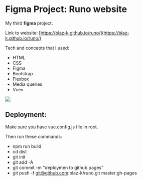 # Figma Project: Runo website

My third **figma** project.

Link to website: [https://blaz-k.github.io/runo/](https://blaz-k.github.io/runo/)

Tech and concepts that I used:

- HTML
- CSS
- Figma
- Bootstrap
- Flexbox
- Media queries
- Vuex

![](src/assets/img/runo-screen.png)

## Deployment:

Make sure you have vue.config.js file in root.

Then run these commands:

- npm run build
- cd dist
- git init
- git add -A
- git commit -m "deploymen to github pages"
- git push -f git@github.com:blaz-k/runo.git master:gh-pages
